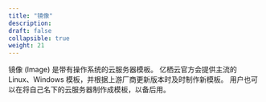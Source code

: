 ```yaml
---
title: "镜像"
description: 
draft: false
collapsible: true
weight: 21
---
```


镜像 (Image) 是带有操作系统的云服务器模板。 亿栖云官方会提供主流的 Linux、Windows 模板，并根据上游厂商更新版本时及时制作新模板。 用户也可以在将自己名下的云服务器制作成模板，以备后用。
